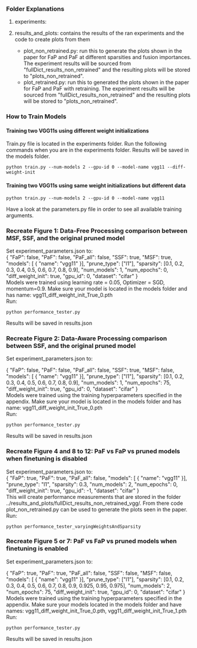 ### Folder Explanations

1. experiments:

2. results_and_plots: contains the results of the ran experiments and the code to create plots from them
    - plot_non_retrained.py: run this to generate the plots shown in the paper for FaP and PaF at different sparsities and fusion importances. The experiment results will be sourced from "fullDict_results_non_retrained" and the resulting plots will be stored to "plots_non_retrained".
    - plot_retrained.py: run this to generated the plots shown in the paper for FaP and PaF with retraining. The experiment results will be sourced from "fullDict_results_non_retrained" and the resulting plots will be stored to "plots_non_retrained".
    
### How to Train Models
#### Training two VGG11s using different weight initializations
Train.py file is located in the experiments folder. Run the following commands when you are in the experiments folder. Results will be saved in the models folder.
```
python train.py --num-models 2 --gpu-id 0 --model-name vgg11 --diff-weight-init
```
#### Training two VGG11s using same weight initializations but different data
```
python train.py --num-models 2 --gpu-id 0 --model-name vgg11
```
Have a look at the parameters.py file in order to see all available training arguments.

### Recreate Figure 1: Data-Free Processing comparison between MSF, SSF, and the original pruned model
Set experiment_parameters.json to:
<br />
{
    "FaP": false,
    "PaF": false,
    "PaF_all": false,
    "SSF": true,
    "MSF": true,
    "models": [
        {
            "name": "vgg11"
    }],
    "prune_type": ["l1"],
    "sparsity": [0.1, 0.2, 0.3, 0.4, 0.5, 0.6, 0.7, 0.8, 0.9],
    "num_models": 1,
    "num_epochs": 0,
    "diff_weight_init": true,
    "gpu_id": 0,
    "dataset": "cifar"
}<br />
Models were trained using learning rate = 0.05, Optimizer = SGD, momentum=0.9. Make sure your model is located in the models folder and has name: vgg11_diff_weight_init_True_0.pth<br />
Run:
```
python performance_tester.py
```
Results will be saved in results.json<br />
### Recreate Figure 2: Data-Aware Processing comparison between SSF, and the original pruned model
Set experiment_parameters.json to:<br />

{
    "FaP": false,
    "PaF": false,
    "PaF_all": false,
    "SSF": true,
    "MSF": false,
    "models": [
        {
            "name": "vgg11"
    }],
    "prune_type": ["l1"],
    "sparsity": [0.1, 0.2, 0.3, 0.4, 0.5, 0.6, 0.7, 0.8, 0.9],
    "num_models": 1,
    "num_epochs": 75,
    "diff_weight_init": true,
    "gpu_id": 0,
    "dataset": "cifar"
}<br />
Models were trained using the training hyperparameters specified in the appendix. Make sure your model is located in the models folder and has name: vgg11_diff_weight_init_True_0.pth<br />
Run:
```
python performance_tester.py
```
Results will be saved in results.json

### Recreate Figure 4 and 8 to 12: PaF vs FaP vs pruned models when finetuning is disabled
Set experiment_parameters.json to:<br />
{
    "FaP": true,
    "PaF": true,
    "PaF_all": false,
    "models": [
        {
            "name": "vgg11"
    }],
    "prune_type": "l1",
    "sparsity": 0.3,
    "num_models": 2,
    "num_epochs": 0,
    "diff_weight_init": true,
    "gpu_id": -1,
    "dataset": "cifar"
}<br />
This will create performance measurements that are stored in the folder ../results_and_plots/fullDict_results_non_retrained_vgg/. From there code plot_non_retrained.py can be used to generate the plots seen in the paper.
Run:
```
python performance_tester_varyingWeightsAndSparsity
```


### Recreate Figure 5 or 7: PaF vs FaP vs pruned models when finetuning is enabled
Set experiment_parameters.json to:<br />

{
    "FaP": true,
    "PaF": true,
    "PaF_all": false,
    "SSF": false,
    "MSF": false,
    "models": [
        {
            "name": "vgg11"
    }],
    "prune_type": ["l1"],
    "sparsity": [0.1, 0.2, 0.3, 0.4, 0.5, 0.6, 0.7, 0.8, 0.9, 0.925, 0.95, 0.975],
    "num_models": 2,
    "num_epochs": 75,
    "diff_weight_init": true,
    "gpu_id": 0,
    "dataset": "cifar"
}<br />
Models were trained using the training hyperparameters specified in the appendix. Make sure your models located in the models folder and have names: vgg11_diff_weight_init_True_0.pth, vgg11_diff_weight_init_True_1.pth<br />
Run:
```
python performance_tester.py
```
Results will be saved in results.json
